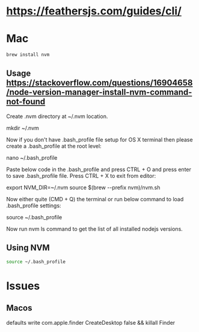 # https://feathersjs.com/guides/cli/

# Mac

```bash
brew install nvm
```

## Usage https://stackoverflow.com/questions/16904658/node-version-manager-install-nvm-command-not-found

Create .nvm directory at ~/.nvm location.

mkdir ~/.nvm

Now if you don't have .bash_profile file setup for OS X terminal then please create a .bash_profile at the root level:

nano ~/.bash_profile

Paste below code in the .bash_profile and press CTRL + O and press enter to save .bash_profile file. Press CTRL + X to exit from editor:

export NVM_DIR=~/.nvm
source $(brew --prefix nvm)/nvm.sh

Now either quite (CMD + Q) the terminal or run below command to load .bash_profile settings:

source ~/.bash_profile

Now run nvm ls command to get the list of all installed nodejs versions.

## Using NVM

```bash
source ~/.bash_profile
```

# Issues

## Macos

defaults write com.apple.finder CreateDesktop false && killall Finder
